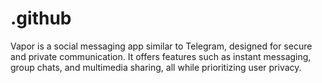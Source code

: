 # .github
Vapor is a social messaging app similar to Telegram, designed for secure and private communication. It offers features such as instant messaging, group chats, and multimedia sharing, all while prioritizing user privacy.
